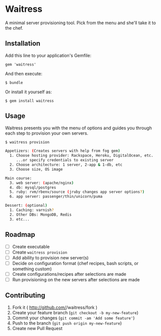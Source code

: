 # Waitress

A minimal server provisioning tool. Pick from the menu and she'll take it to the chef.

## Installation

Add this line to your application's Gemfile:

    gem 'waitress'

And then execute:

    $ bundle

Or install it yourself as:

    $ gem install waitress

## Usage

Waitress presents you with the menu of options and guides you through each step to provision your own servers.

```bash
$ waitress provision

Appetizers: (Creates servers with help from fog gem)
  1. Choose hosting provider: Rackspace, Heroku, DigitalOcean, etc.
     ...or specify credentials to existing server
  2. Choose architecture: 1 server, 2-app & 1-db, etc
  3. Choose size, OS image

Main course:
  3. web server: (apache/nginx)
  4. db: mysql/postgres
  5. ruby: rvm/rbenv/source (jruby changes app server options?)
  6. app server: passenger/thin/unicorn/puma

Dessert: (optional)
  1. Caching: varnish?
  2. Other DBs: MongoDB, Redis
  3. etc...
```

## Roadmap

* [ ] Create executable
* [ ] Create `waitress provision`
* [ ] Add ability to provision new server(s)
* [ ] Decide on configuration format (chef recipes, bash scripts, or something custom)
* [ ] Create configurations/recipes after selections are made
* [ ] Run provisioning on the new servers after selections are made

## Contributing

1. Fork it ( http://github.com/<my-github-username>/waitress/fork )
2. Create your feature branch (`git checkout -b my-new-feature`)
3. Commit your changes (`git commit -am 'Add some feature'`)
4. Push to the branch (`git push origin my-new-feature`)
5. Create new Pull Request
